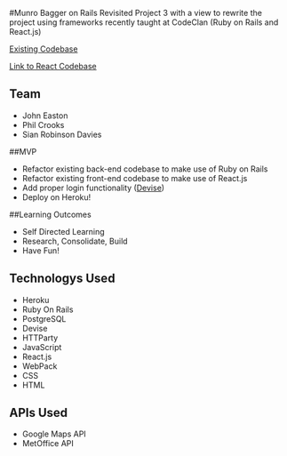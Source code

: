 #Munro Bagger on Rails
Revisited Project 3 with a view to rewrite the project using frameworks recently taught at CodeClan (Ruby on Rails and React.js)

[Existing Codebase](https://github.com/johneas10/project3_Munro_Bagger)

[Link to React Codebase](https://github.com/siansrd/Munro_Bagger)

## Team
- John Easton
- Phil Crooks
- Sian Robinson Davies

##MVP
- Refactor existing back-end codebase to make use of Ruby on Rails
- Refactor existing front-end codebase to make use of React.js
- Add proper login functionality ([Devise](https://github.com/plataformatec/devise))
- Deploy on Heroku!

##Learning Outcomes
- Self Directed Learning
- Research, Consolidate, Build
- Have Fun!

## Technologys Used

- Heroku
- Ruby On Rails
- PostgreSQL
- Devise
- HTTParty
- JavaScript
- React.js
- WebPack
- CSS
- HTML


## APIs Used

- Google Maps API
- MetOffice API

